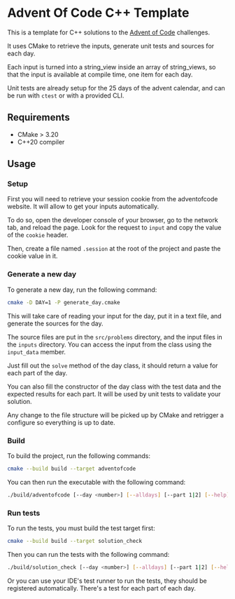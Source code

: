# Advent Of Code C++ Template

This is a template for C++ solutions to the [Advent of Code](https://adventofcode.com/) challenges.

It uses CMake to retrieve the inputs, generate unit tests and sources for each day. 

Each input is turned into a string_view inside an array of string_views, so that the input is available at compile time, one item for each day.

Unit tests are already setup for the 25 days of the advent calendar, and can be run with `ctest` or with a provided CLI.

## Requirements

- CMake > 3.20
- C++20 compiler

## Usage

### Setup

First you will need to retrieve your session cookie from the adventofcode website. It will allow to get your inputs automatically.

To do so, open the developer console of your browser, go to the network tab, and reload the page. Look for the request to `input` and copy the value of the `cookie` header.

Then, create a file named `.session` at the root of the project and paste the cookie value in it.

### Generate a new day

To generate a new day, run the following command:

```bash
cmake -D DAY=1 -P generate_day.cmake
```

This will take care of reading your input for the day, put it in a text file, and generate the sources for the day. 

The source files are put in the `src/problems` directory, and the input files in the `inputs` directory. You can access the input from the class using the `input_data` member.

Just fill out the `solve` method of the day class, it should return a value for each part of the day.

You can also fill the constructor of the day class with the test data and the expected results for each part. It will be used by unit tests to validate your solution.

Any change to the file structure will be picked up by CMake and retrigger a configure so everything is up to date.

### Build

To build the project, run the following commands:

```bash
cmake --build build --target adventofcode
```

You can then run the executable with the following command:

```bash
./build/adventofcode [--day <number>] [--alldays] [--part 1|2] [--help]
```

### Run tests

To run the tests, you must build the test target first:

```bash
cmake --build build --target solution_check
```

Then you can run the tests with the following command:

```bash
./build/solution_check [--day <number>] [--alldays] [--part 1|2] [--help]
```

Or you can use your IDE's test runner to run the tests, they should be registered automatically. There's a test for each part of each day.